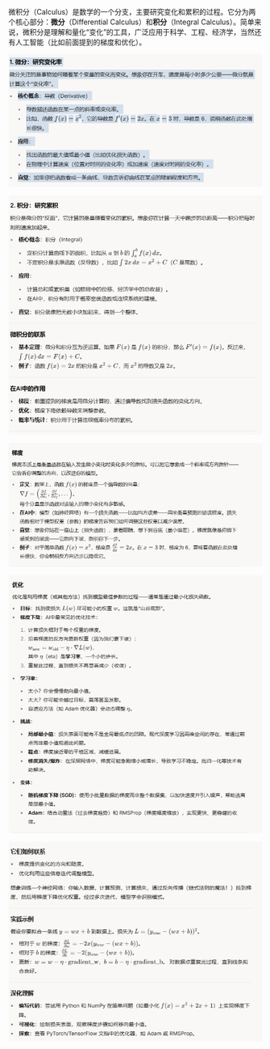 微积分（Calculus）是数学的一个分支，主要研究变化和累积的过程。它分为两个核心部分：**微分**（Differential Calculus）和**积分**（Integral Calculus）。简单来说，微积分是理解和量化“变化”的工具，广泛应用于科学、工程、经济学，当然还有人工智能（比如前面提到的梯度和优化）。

![enter image description here](https://github.com/xiaohuidu/AI/blob/master/images/181.png)

![enter image description here](https://github.com/xiaohuidu/AI/blob/master/images/182.png)

![enter image description here](https://github.com/xiaohuidu/AI/blob/master/images/183.png)

![enter image description here](https://github.com/xiaohuidu/AI/blob/master/images/184.png)

![enter image description here](https://github.com/xiaohuidu/AI/blob/master/images/185.png)


<!--stackedit_data:
eyJoaXN0b3J5IjpbLTczMzY3MTQxNCwxNDU2MzkyNjUyLDEyMz
g0NjE3NzEsNzI5ODM2MjQsLTE3NzgzNzU0NzhdfQ==
-->